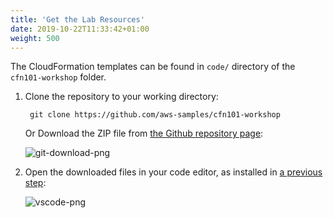 ```yaml
---
title: 'Get the Lab Resources'
date: 2019-10-22T11:33:42+01:00
weight: 500
---
```


The CloudFormation templates can be found in `code/` directory of the `cfn101-workshop` folder.

1. Clone the repository to your working directory:

        git clone https://github.com/aws-samples/cfn101-workshop
   
    Or Download the ZIP file from [the Github repository page](https://github.com/aws-samples/cfn101-workshop):

    ![git-download-png](../git-download.png)

1. Open the downloaded files in your code editor, as installed in [a previous step](../300-edit):

    ![vscode-png](../vscode.png)
